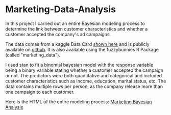 # Marketing-Data-Analysis

In this project I carried out an entire Bayesian modeling process to determine the link between customer characteristics and whether a customer accepted the company's ad campaigns.

The data comes from a kaggle Data Card [shown here](https://www.kaggle.com/datasets/jackdaoud/marketing-data) and is publicly available on [github](https://github.com/nailson/ifood-data-business-analyst-test). It is also available using the fuzzybunnies R Package (called "marketing_data").

I used stan to fit a binomial bayesian model with the response variable being a binary variable stating whether a customer accepted the campaign or not. The predictors were both quantitative and categorical and included customer characteristics such as income, education, marital status, etc. The data contains multiple rows per person, as the company release more than one campaign to each customer.

Here is the HTML of the entire modeling process: [Marketing Bayesian Analysis](https://htmlpreview.github.io/?https://github.com/treytipton4/Marketing-Data-Analysis/blob/main/marketing-bayesian-analysis.html)